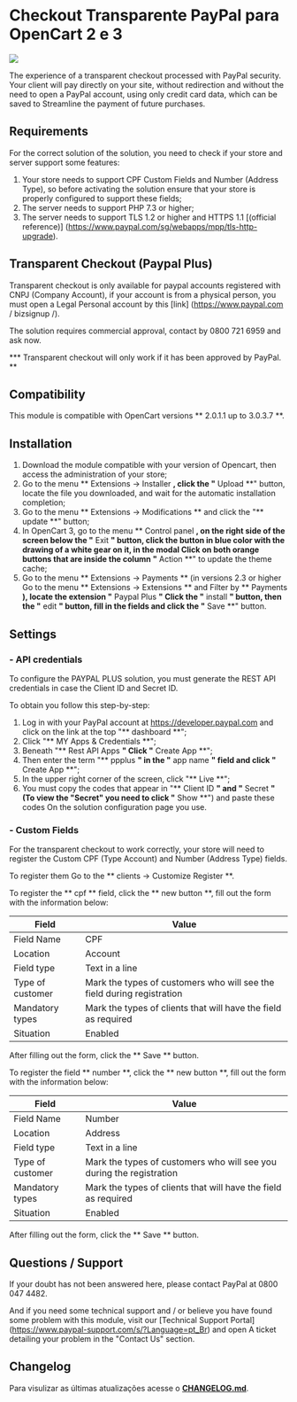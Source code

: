 # Checkout Transparente PayPal para OpenCart 2 e 3
![](https://raw.githubusercontent.com/wiki/paypal/PayPal-PHP-SDK/images/homepage.jpg)

The experience of a transparent checkout processed with PayPal security. Your client will pay directly on your site, without redirection and without the need to open a PayPal account, using only credit card data, which can be saved to Streamline the payment of future purchases.


## Requirements

For the correct solution of the solution, you need to check if your store and server support some features:
1. Your store needs to support CPF Custom Fields and Number (Address Type), so before activating the solution ensure that your store is properly configured to support these fields;
2. The server needs to support PHP 7.3 or higher;
3. The server needs to support TLS 1.2 or higher and HTTPS 1.1 [(official reference)] (https://www.paypal.com/sg/webapps/mpp/tls-http-upgrade).

## Transparent Checkout (Paypal Plus)

Transparent checkout is only available for paypal accounts registered with CNPJ (Company Account), if your account is from a physical person, you must open a Legal Personal account by this [link] (https://www.paypal.com / bizsignup /).

The solution requires commercial approval, contact by 0800 721 6959 and ask now.

*** Transparent checkout will only work if it has been approved by PayPal. **

## Compatibility

This module is compatible with OpenCart versions ** 2.0.1.1 up to 3.0.3.7 **.

## Installation

1. Download the module compatible with your version of Opencart, then access the administration of your store;
2. Go to the menu ** Extensions → Installer **, click the "** Upload **" button, locate the file you downloaded, and wait for the automatic installation completion;
3. Go to the menu ** Extensions → Modifications ** and click the "** update **" button;
4. In OpenCart 3, go to the menu ** Control panel **, on the right side of the screen below the "** Exit **" button, click the button in blue color with the drawing of a white gear on it, in the modal Click on both orange buttons that are inside the column "** Action **" to update the theme cache;
5. Go to the menu ** Extensions → Payments ** (in versions 2.3 or higher Go to the menu ** Extensions → Extensions ** and Filter by ** Payments **), locate the extension "** Paypal Plus **" Click the "** install **" button, then the "** edit **" button, fill in the fields and click the "** Save **" button.

## Settings
### - API credentials
To configure the PAYPAL PLUS solution, you must generate the REST API credentials in case the Client ID and Secret ID.

To obtain you follow this step-by-step:

1. Log in with your PayPal account at https://developer.paypal.com and click on the link at the top "** dashboard **";
2. Click "** MY Apps & Credentials **";
3. Beneath "** Rest API Apps **" Click "** Create App **";
4. Then enter the term "** ppplus **" in the "** app name **" field and click "** Create App **";
5. In the upper right corner of the screen, click "** Live **";
6. You must copy the codes that appear in "** Client ID **" and "** Secret **" (To view the "Secret" you need to click "** Show **") and paste these codes On the solution configuration page you use.

### - Custom Fields

For the transparent checkout to work correctly, your store will need to register the Custom CPF (Type Account) and Number (Address Type) fields.

To register them Go to the ** clients → Customize Register **.

To register the ** cpf ** field, click the ** new button **, fill out the form with the information below:

| Field | Value |
| -------- | ----- |
| Field Name | CPF |
| Location | Account |
| Field type | Text in a line |
| Type of customer | Mark the types of customers who will see the field during registration |
| Mandatory types | Mark the types of clients that will have the field as required |
| Situation | Enabled |

After filling out the form, click the ** Save ** button.

To register the field ** number **, click the ** new button **, fill out the form with the information below:

| Field | Value |
| -------- | ----- |
| Field Name | Number |
| Location | Address |
| Field type | Text in a line |
| Type of customer | Mark the types of customers who will see you during the registration |
| Mandatory types | Mark the types of clients that will have the field as required |
| Situation | Enabled |

After filling out the form, click the ** Save ** button.

## Questions / Support

If your doubt has not been answered here, please contact PayPal at 0800 047 4482.

And if you need some technical support and / or believe you have found some problem with this module, visit our [Technical Support Portal] (https://www.paypal-support.com/s/?Language=pt_Br) and open A ticket detailing your problem in the "Contact Us" section.
## Changelog

Para visulizar as últimas atualizações acesse o [**CHANGELOG.md**](CHANGELOG.md).
